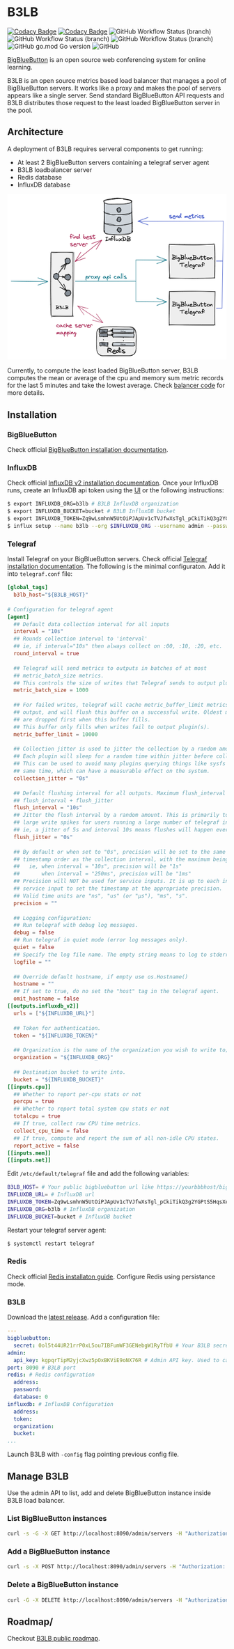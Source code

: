 # B3LB
[![Codacy Badge](https://app.codacy.com/project/badge/Grade/c4c4627abd1f474fb2200f9831dfe502)](https://www.codacy.com/gh/SLedunois/b3lb/dashboard?utm_source=github.com&amp;utm_medium=referral&amp;utm_content=SLedunois/b3lb&amp;utm_campaign=Badge_Grade)
[![Codacy Badge](https://app.codacy.com/project/badge/Coverage/c4c4627abd1f474fb2200f9831dfe502)](https://www.codacy.com/gh/SLedunois/b3lb/dashboard?utm_source=github.com&utm_medium=referral&utm_content=SLedunois/b3lb&utm_campaign=Badge_Coverage)
![GitHub Workflow Status (branch)](https://img.shields.io/github/workflow/status/sledunois/b3lb/Code%20linting/main?label=Code%20linting)
![GitHub Workflow Status (branch)](https://img.shields.io/github/workflow/status/sledunois/b3lb/Unit%20tests%20and%20coverage/main?label=Unit%20tests)
![GitHub Workflow Status (branch)](https://img.shields.io/github/workflow/status/sledunois/b3lb/Integration%20tests/main?label=Integration%20tests)
![GitHub go.mod Go version](https://img.shields.io/github/go-mod/go-version/sledunois/b3lb)
![GitHub](https://img.shields.io/github/license/SLedunois/b3lb)


[BigBlueButton](https://bigbluebutton.org/) is an open source web conferencing system for online learning.

B3LB is an open source metrics based load balancer that manages a pool of BigBlueButton servers. It works like a proxy and makes the pool of servers appears like a single server. Send standard BigBlueButton API requests and B3LB distributes those request to the least loaded BigBlueButton server in the pool.

## Architecture
A deployment of B3LB requires serveral components to get running:
  * At least 2 BigBlueButton servers containing a telegraf server agent
  * B3LB loadbalancer server
  * Redis database
  * InfluxDB database

<p align="center">
<img src="assets/architecture.png" alt="Architecture" />
</p>

Currently, to compute the least loaded BigBlueButton server, B3LB computes the mean or average of the cpu and memory sum metric records for the last 5 minutes and take the lowest average. Check [balancer code](https://github.com/SLedunois/b3lb/blob/main/pkg/app/balancer.go) for more details.

## Installation
### BigBlueButton
Check official [BigBlueButton installation documentation](https://docs.bigbluebutton.org/2.4/install.html).
### InfluxDB
Check official [InfluxDB v2 installation documentation](https://docs.influxdata.com/influxdb/v2.1/install/).
Once your InfluxDB runs, create an InfluxDB api token using the [UI](https://docs.influxdata.com/influxdb/cloud/security/tokens/create-token/) or the following instructions:
```bash
$ export INFLUXDB_ORG=b3lb # B3LB InfluxDB organization
$ export INFLUXDB_BUCKET=bucket # B3LB InfluxDB bucket
$ export INFLUXDB_TOKEN=Zq9wLsmhnW5UtOiPJApUv1cTVJfwXsTgl_pCkiTikQ3g2YGPtS5HqsXef-Wf5pUU3wjY3nVWTYRI-Wc8LjbDfg== # InfluxDB API token.
$ influx setup --name b3lb --org $INFLUXDB_ORG --username admin --password password --token $INFLUX_TOKEN --bucket $INFLUXDB_BUCKET --retention 0 --force
```
### Telegraf
Install Telegraf on your BigBlueButton servers. Check official [Telegraf installation documentation](https://docs.influxdata.com/telegraf/v1.21/introduction/).
The following is the minimal configuraton. Add it into `telegraf.conf` file:
```toml
[global_tags]
  b3lb_host="${B3LB_HOST}"

# Configuration for telegraf agent
[agent]
  ## Default data collection interval for all inputs
  interval = "10s"
  ## Rounds collection interval to 'interval'
  ## ie, if interval="10s" then always collect on :00, :10, :20, etc.
  round_interval = true

  ## Telegraf will send metrics to outputs in batches of at most
  ## metric_batch_size metrics.
  ## This controls the size of writes that Telegraf sends to output plugins.
  metric_batch_size = 1000

  ## For failed writes, telegraf will cache metric_buffer_limit metrics for each
  ## output, and will flush this buffer on a successful write. Oldest metrics
  ## are dropped first when this buffer fills.
  ## This buffer only fills when writes fail to output plugin(s).
  metric_buffer_limit = 10000

  ## Collection jitter is used to jitter the collection by a random amount.
  ## Each plugin will sleep for a random time within jitter before collecting.
  ## This can be used to avoid many plugins querying things like sysfs at the
  ## same time, which can have a measurable effect on the system.
  collection_jitter = "0s"

  ## Default flushing interval for all outputs. Maximum flush_interval will be
  ## flush_interval + flush_jitter
  flush_interval = "10s"
  ## Jitter the flush interval by a random amount. This is primarily to avoid
  ## large write spikes for users running a large number of telegraf instances.
  ## ie, a jitter of 5s and interval 10s means flushes will happen every 10-15s
  flush_jitter = "0s"

  ## By default or when set to "0s", precision will be set to the same
  ## timestamp order as the collection interval, with the maximum being 1s.
  ##   ie, when interval = "10s", precision will be "1s"
  ##       when interval = "250ms", precision will be "1ms"
  ## Precision will NOT be used for service inputs. It is up to each individual
  ## service input to set the timestamp at the appropriate precision.
  ## Valid time units are "ns", "us" (or "µs"), "ms", "s".
  precision = ""

  ## Logging configuration:
  ## Run telegraf with debug log messages.
  debug = false
  ## Run telegraf in quiet mode (error log messages only).
  quiet = false
  ## Specify the log file name. The empty string means to log to stderr.
  logfile = ""

  ## Override default hostname, if empty use os.Hostname()
  hostname = ""
  ## If set to true, do no set the "host" tag in the telegraf agent.
  omit_hostname = false
[[outputs.influxdb_v2]]
  urls = ["${INFLUXDB_URL}"]

  ## Token for authentication.
  token = "${INFLUXDB_TOKEN}"

  ## Organization is the name of the organization you wish to write to; must exist.
  organization = "${INFLUXDB_ORG}"

  ## Destination bucket to write into.
  bucket = "${INFLUXDB_BUCKET}"
[[inputs.cpu]]
  ## Whether to report per-cpu stats or not
  percpu = true
  ## Whether to report total system cpu stats or not
  totalcpu = true
  ## If true, collect raw CPU time metrics.
  collect_cpu_time = false
  ## If true, compute and report the sum of all non-idle CPU states.
  report_active = false
[[inputs.mem]]
[[inputs.net]]
```
Edit `/etc/default/telegraf` file and add the following variables:
```bash
B3LB_HOST= # Your public bigbluebutton url like https://yourbbbhost/bigbluebutton
INFLUXDB_URL= # InfluxDB url
INFLUXDB_TOKEN=Zq9wLsmhnW5UtOiPJApUv1cTVJfwXsTgl_pCkiTikQ3g2YGPtS5HqsXef-Wf5pUU3wjY3nVWTYRI-Wc8LjbDfg== # Generated InfluxDB api token
INFLUXDB_ORG=b3lb # InfluxDB organization
INFLUXDB_BUCKET=bucket # InfluxDB bucket
```
Restart your telegraf server agent:
```bash
$ systemctl restart telegraf
```
### Redis
Check official [Redis installaton guide](https://redis.io/topics/quickstart). Configure Redis using persistance mode.
### B3LB
Download the [latest release](https://github.com/SLedunois/b3lb/releases).
Add a configuration file:
```yml
---
bigbluebutton:
  secret: 0ol5t44UR21rrP0xL5ou7IBFumWF3GENebgW1RyTfbU # Your B3LB secret. It works like a BigBlueButton secret.
admin:
  api_key: kgpqrTipM2yjcXwz5pOxBKViE9oNX76R # Admin API key. Used to call admin rest endpoints
port: 8090 # B3LB port
redis: # Redis configuration
  address:
  password:
  database: 0
influxdb: # InfluxDB Configuration
  address:
  token: 
  organization:
  bucket:
...

```

Launch B3LB with `-config` flag pointing previous config file.
## Manage B3LB
Use the admin API to list, add and delete BigBlueButton instance inside B3LB load balancer.
### List BigBlueButton instances
```bash
curl -s -G -X GET http://localhost:8090/admin/servers -H "Authorization: $API_KEY" | jq "."
```
### Add a BigBlueButton instance
```bash
curl -s -X POST http://localhost:8090/admin/servers -H "Authorization: $API_KEY" -H 'Content-Type: application/json' -d "{\"url\":\"$INSTANCE_URL\", \"secret\": \"$INSTANCE_SECRET\"}" | jq "."
```
### Delete a BigBlueButton instance
```bash
curl -G -X DELETE http://localhost:8090/admin/servers -H "Authorization: $API_KEY" --data-urlencode "url=$INSTANCE_URL" | jq "."
```
## Roadmap/
Checkout [B3LB public roadmap](https://github.com/users/SLedunois/projects/4).